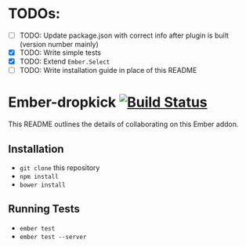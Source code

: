 # TODOs:
- [ ] TODO: Update package.json with correct info after plugin is built (version number mainly)
- [x] TODO: Write simple tests
- [x] TODO: Extend `Ember.Select`
- [ ] TODO: Write installation guide in place of this README

# Ember-dropkick [![Build Status](https://travis-ci.org/Robdel12/ember-dropkick.svg)](https://travis-ci.org/Robdel12/ember-dropkick)

This README outlines the details of collaborating on this Ember addon.

## Installation

* `git clone` this repository
* `npm install`
* `bower install`

## Running Tests

* `ember test`
* `ember test --server`
